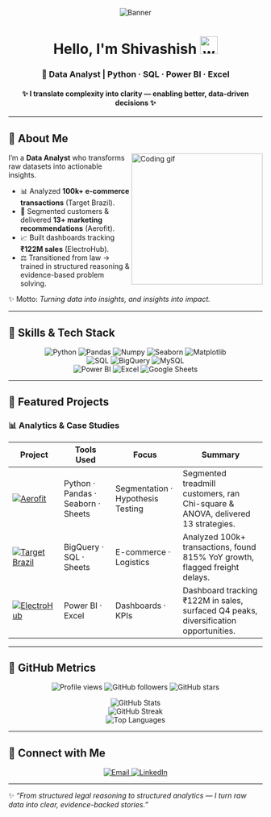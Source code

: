 <!-- ===== PROFILE BANNER ===== -->
<p align="center">
  <img src="https://github.com/user-attachments/assets/4589d71f-2026-42f4-9eb8-7c17f0adbeae" alt="Banner" />
</p>
<!-- Title -->
<h1 align="center">Hello, I'm Shivashish <img src="https://media.giphy.com/media/hvRJCLFzcasrR4ia7z/giphy.gif" width="35" alt="wave"></h1>
<h3 align="center">🚀 Data Analyst | Python · SQL · Power BI · Excel</h3>
<h4 align="center">✨ I translate complexity into clarity — enabling better, data-driven decisions ✨</h4>


---

## 🙋 About Me  

<img align="right" src="https://media.giphy.com/media/qgQUggAC3Pfv687qPC/giphy.gif" width="260" alt="Coding gif" />

I’m a **Data Analyst** who transforms raw datasets into actionable insights.  

- 📊 Analyzed **100k+ e-commerce transactions** (Target Brazil).  
- 🧩 Segmented customers & delivered **13+ marketing recommendations** (Aerofit).  
- 📈 Built dashboards tracking **₹122M sales** (ElectroHub).  
- ⚖️ Transitioned from law → trained in structured reasoning & evidence-based problem solving.  

✨ Motto: *Turning data into insights, and insights into impact.*

---

## 🚀 Skills & Tech Stack  

<p align="center">
  <img src="https://img.shields.io/badge/Python-3670A0?style=for-the-badge&logo=python&logoColor=ffdd54" alt="Python">
  <img src="https://img.shields.io/badge/Pandas-150458?style=for-the-badge&logo=pandas&logoColor=white" alt="Pandas">
  <img src="https://img.shields.io/badge/Numpy-013243?style=for-the-badge&logo=numpy&logoColor=white" alt="Numpy">
  <img src="https://img.shields.io/badge/Seaborn-2E86C1?style=for-the-badge&logo=python&logoColor=white" alt="Seaborn">
  <img src="https://img.shields.io/badge/Matplotlib-11557c?style=for-the-badge&logo=plotly&logoColor=white" alt="Matplotlib">
  <br>
  <img src="https://img.shields.io/badge/SQL-003B57?style=for-the-badge&logo=postgresql&logoColor=white" alt="SQL">
  <img src="https://img.shields.io/badge/BigQuery-4285F4?style=for-the-badge&logo=googlebigquery&logoColor=white" alt="BigQuery">
  <img src="https://img.shields.io/badge/MySQL-4479A1?style=for-the-badge&logo=mysql&logoColor=white" alt="MySQL">
  <br>
  <img src="https://img.shields.io/badge/PowerBI-F2C811?style=for-the-badge&logo=powerbi&logoColor=black" alt="Power BI">
  <img src="https://img.shields.io/badge/Excel-217346?style=for-the-badge&logo=microsoftexcel&logoColor=white" alt="Excel">
  <img src="https://img.shields.io/badge/Google_Sheets-34A853?style=for-the-badge&logo=googlesheets&logoColor=white" alt="Google Sheets">
</p>

---

## 📂 Featured Projects  

### 📊 Analytics & Case Studies  

| Project | Tools Used | Focus | Summary |
|---|---|---|---|
| [![Aerofit](https://img.shields.io/badge/Aerofit_Segmentation-6A5ACD?style=for-the-badge&logo=python&logoColor=white)](https://github.com/ShivashishShrivastava/aerofit-customer-analytics) | Python · Pandas · Seaborn · Sheets | Segmentation · Hypothesis Testing | Segmented treadmill customers, ran Chi-square & ANOVA, delivered 13 strategies. |
| [![Target Brazil](https://img.shields.io/badge/Target_Brazil_SQL-219ebc?style=for-the-badge&logo=googlebigquery&logoColor=white)](https://github.com/ShivashishShrivastava/brazilian-ecommerce-analysis) | BigQuery · SQL · Sheets | E-commerce · Logistics | Analyzed 100k+ transactions, found 815% YoY growth, flagged freight delays. |
| [![ElectroHub](https://img.shields.io/badge/ElectroHub_Dashboard-FFB703?style=for-the-badge&logo=powerbi&logoColor=black)](https://github.com/ShivashishShrivastava/ElectroHub-Sales-Analysis) | Power BI · Excel | Dashboards · KPIs | Dashboard tracking ₹122M in sales, surfaced Q4 peaks, diversification opportunities. |

---

## 📱 GitHub Metrics  

<p align="center">
  <img src="https://komarev.com/ghpvc/?username=ShivashishShrivastava&label=Views&color=blue&style=for-the-badge" alt="Profile views" />
  <img src="https://img.shields.io/github/followers/ShivashishShrivastava?style=for-the-badge&logo=github&label=Followers" alt="GitHub followers" />
  <img src="https://img.shields.io/github/stars/ShivashishShrivastava?style=for-the-badge&logo=github&label=Stars" alt="GitHub stars" />
</p>

<p align="center">
  <img src="https://github-readme-stats.vercel.app/api?username=ShivashishShrivastava&count_private=true&theme=tokyonight&show_icons=true" alt="GitHub Stats">
  <br>
  <img src="https://streak-stats.demolab.com?user=ShivashishShrivastava&theme=tokyonight" alt="GitHub Streak">
  <br>
  <img src="https://github-readme-stats.vercel.app/api/top-langs/?username=ShivashishShrivastava&theme=tokyonight&layout=compact" alt="Top Languages">
</p>

---

## 🔗 Connect with Me  

<p align="center">
  <a href="mailto:shrivastavashivashish@gmail.com">
    <img src="https://img.shields.io/badge/Gmail-Contact-EA4335?style=for-the-badge&logo=gmail&logoColor=white" alt="Email">
  </a>
  <a href="https://linkedin.com/in/shivashishshrivastava">
    <img src="https://img.shields.io/badge/LinkedIn-Connect-0A66C2?style=for-the-badge&logo=linkedin&logoColor=white" alt="LinkedIn">
  </a>
</p>

---

✨ *“From structured legal reasoning to structured analytics — I turn raw data into clear, evidence-backed stories.”*

